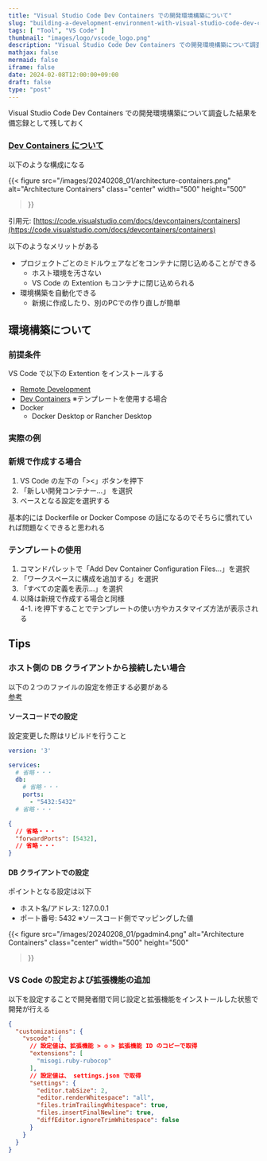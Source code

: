 ```yaml
---
title: "Visual Studio Code Dev Containers での開発環境構築について"
slug: "building-a-development-environment-with-visual-studio-code-dev-containers"
tags: [ "Tool", "VS Code" ]
thumbnail: "images/logo/vscode_logo.png"
description: "Visual Studio Code Dev Containers での開発環境構築について調査した結果を備忘録として残しておく"
mathjax: false
mermaid: false
iframe: false
date: 2024-02-08T12:00:00+09:00
draft: false
type: "post"
---
```


Visual Studio Code Dev Containers での開発環境構築について調査した結果を備忘録として残しておく

### [Dev Containers について](https://code.visualstudio.com/docs/devcontainers/containers)

以下のような構成になる

{{<
  figure
    src="/images/20240208_01/architecture-containers.png"
    alt="Architecture Containers"
    class="center"
    width="500"
    height="500"
>}}

引用元: [https://code.visualstudio.com/docs/devcontainers/containers](https://code.visualstudio.com/docs/devcontainers/containers)

以下のようなメリットがある

* プロジェクトごとのミドルウェアなどをコンテナに閉じ込めることができる
  * ホスト環境を汚さない
  * VS Code の Extention もコンテナに閉じ込められる
* 環境構築を自動化できる
  * 新規に作成したり、別のPCでの作り直しが簡単

## 環境構築について

### 前提条件

VS Code で以下の Extention をインストールする

* [Remote Development](https://marketplace.visualstudio.com/items?itemName=ms-vscode-remote.vscode-remote-extensionpack)
* [Dev Containers](https://code.visualstudio.com/docs/devcontainers/containers) ※テンプレートを使用する場合
* Docker
  * Docker Desktop or Rancher Desktop

### 実際の例

### 新規で作成する場合

1. VS Code の左下の「><」ボタンを押下
2. 「新しい開発コンテナー...」 を選択
3. ベースとなる設定を選択する

基本的には Dockerfile or Docker Compose の話になるのでそちらに慣れていれば問題なくできると思われる

### テンプレートの使用

1. コマンドパレットで「Add Dev Container Configuration Files...」を選択
2. 「ワークスペースに構成を追加する」を選択
3. 「すべての定義を表示...」を選択
4. 以降は新規で作成する場合と同様  
  4-1. ℹ️を押下することでテンプレートの使い方やカスタマイズ方法が表示される

## Tips

### ホスト側の DB クライアントから接続したい場合

以下の２つのファイルの設定を修正する必要がある  
[参考](https://code.visualstudio.com/docs/devcontainers/containers#_always-forwarding-a-port)

#### ソースコードでの設定

設定変更した際はリビルドを行うこと

```yml:.devcontainer/docker-compose.yml
version: '3'

services:
  # 省略・・・
  db:
    # 省略・・・
    ports:
      - "5432:5432"
  # 省略・・・
```

```json:.devcontainer/devcontainer.json
{
  // 省略・・・
  "forwardPorts": [5432],
  // 省略・・・
}
```

#### DB クライアントでの設定

ポイントとなる設定は以下

* ホスト名/アドレス: 127.0.0.1
* ポート番号: 5432 ※ソースコード側でマッピングした値

{{<
  figure
    src="/images/20240208_01/pgadmin4.png"
    alt="Architecture Containers"
    class="center"
    width="500"
    height="500"
>}}

### VS Code の設定および拡張機能の追加

以下を設定することで開発者間で同じ設定と拡張機能をインストールした状態で開発が行える

```json:.devcontainer/devcontainer.json
{
  "customizations": {
    "vscode": {
      // 設定値は、拡張機能 > ⚙️ > 拡張機能 ID のコピーで取得
      "extensions": [
        "misogi.ruby-rubocop"
      ],
      // 設定値は、 settings.json で取得
      "settings": {
        "editor.tabSize": 2,
        "editor.renderWhitespace": "all",
        "files.trimTrailingWhitespace": true,
        "files.insertFinalNewline": true,
        "diffEditor.ignoreTrimWhitespace": false
      }
    }
  }
}
```
